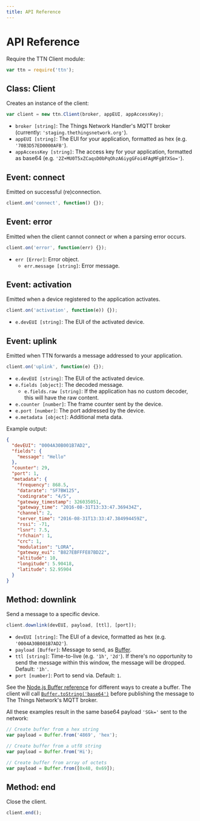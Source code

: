 ```yaml
---
title: API Reference
---
```


# API Reference

Require the TTN Client module:

```js
var ttn = require('ttn');
```

## Class: Client

Creates an instance of the client:

```js
var client = new ttn.Client(broker, appEUI, appAccessKey);
```

* `broker [string]`: The Things Network Handler's MQTT broker (currently: `'staging.thethingsnetwork.org'`).
* `appEUI [string]`: The EUI for your application, formatted as hex (e.g. `'70B3D57ED0000AFB'`).
* `appAccessKey [string]`: The access key for your application, formatted as base64 (e.g. `'2Z+MU0T5xZCaqsD0bPqOhzA6iygGFoi4FAgMFgBfXSo='`).

## Event: connect

Emitted on successful (re)connection.

```js
client.on('connect', function() {});
```

## Event: error

Emitted when the client cannot connect or when a parsing error occurs.

```js
client.on('error', function(err) {});
```

* `err [Error]`: Error object.
  * `err.message [string]`: Error message.

## Event: activation

Emitted when a device registered to the application activates.

```js
client.on('activation', function(e)) {});
```

* `e.devEUI [string]`: The EUI of the activated device.

## Event: uplink

Emitted when TTN forwards a message addressed to your application.

```js
client.on('uplink', function(e) {});
```

* `e.devEUI [string]`: The EUI of the activated device.
* `e.fields [object]`: The decoded message.
  * `e.fields.raw [string]`: If the application has no custom decoder, this will have the raw content.
* `e.counter [number]`: The frame counter sent by the device.
* `e.port [number]`: The port addressed by the device.
* `e.metadata [object]`: Additional meta data.

Example output:

```json
{
  "devEUI": "0004A30B001B7AD2",
  "fields": {
    "message": "Hello"
  },
  "counter": 29,
  "port": 1,
  "metadata": {
    "frequency": 868.5,
    "datarate": "SF7BW125",
    "codingrate": "4/5",
    "gateway_timestamp": 326035051,
    "gateway_time": "2016-08-31T13:33:47.369434Z",
    "channel": 2,
    "server_time": "2016-08-31T13:33:47.384994459Z",
    "rssi": -71,
    "lsnr": 7.5,
    "rfchain": 1,
    "crc": 1,
    "modulation": "LORA",
    "gateway_eui": "B827EBFFFE87BD22",
    "altitude": 10,
    "longitude": 5.90418,
    "latitude": 52.95904
  }
}
```

## Method: downlink

Send a message to a specific device.

```js
client.downlink(devEUI, payload, [ttl], [port]);
```

* `devEUI [string]`: The EUI of a device, formatted as hex (e.g. `'0004A30B001B7AD2'`).
* `payload [Buffer]`: Message to send, as [Buffer](https://nodejs.org/api/buffer.html).
* `ttl [string]`: Time-to-live (e.g. `'1h'`, `'2d'`). If there's no opportunity to send the message within this window, the message will be dropped. Default: `'1h'`.
* `port [number]`: Port to send via. Default: `1`.

See the [Node.js Buffer reference](https://nodejs.org/api/buffer.html#buffer_class_buffer) for different ways to create a buffer. The client will call [`Buffer.toString('base64')`](https://nodejs.org/api/buffer.html#buffer_buf_tostring_encoding_start_end) before publishing the message to The Things Network's MQTT broker.

All these examples result in the same base64 payload `'SGk='` sent to the network:

```js
// Create buffer from a hex string
var payload = Buffer.from('4869', 'hex');

// Create buffer from a utf8 string
var payload = Buffer.from('Hi');

// Create buffer from array of octets
var payload = Buffer.from([0x48, 0x69]);
```

## Method: end

Close the client.

```js
client.end();
```

